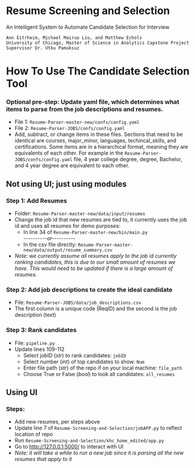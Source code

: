 # Resume Screening and Selection
An Intelligent System to Automate Candidate Selection for Interview

    Ann Eitrheim, Michael Mairuo Liu, and Matthew Echols  
    University of Chicago, Master of Science in Analytics Capstone Project  
    Supervisor Dr. Utku Pamuksuz  



# How To Use The Candidate Selection Tool

### Optional pre-step: Update yaml file, which determines what items to parse from the job descriptions and resumes.
-	File 1: `Resume-Parser-master-new/confs/config.yaml`
-	File 2: `Resume-Parser-JOBS/confs/config.yaml`
-	Add, subtract, or change items in these files. Sections that need to be identical are courses, major_minor, languages, techincal_skills, and certifications. Some items are in a hierarchical format, meaning they are equivalents of each other. For example in the  `Resume-Parser-JOBS/confs/config.yaml` file, 4 year college degree, degree, Bachelor, and 4 year degree are equivalent to each other.

## Not using UI; just using modules
### Step 1: Add Resumes
-	Folder: `Resume-Parser-master-new/data/input/resumes`
-   Change the job id that new resumes are tied to, it currently uses the job id and uses all resumes for demo purposes:
    -   In line 34 of `Resume-Parser-master-new/bin/main.py `   
    *----------or----------*    
    -   In the csv file directly: `Resume-Parser-master-new/data/output/resume_summary.csv`
-   *Note: we currently assume all resumes apply to the job id currently ranking candidates, this is due to our small amount of resumes we have. This would need to be updated if there is a large amount of resumes.*
### Step 2: Add job descriptions to create the ideal candidate
-	File: `Resume-Parser-JOBS/data/job_descriptions.csv`
-	The first column is a unique code (ReqID) and the second is the job description (text)
### Step 3: Rank candidates
-	File: `pipeline.py`
-	Update lines 109-112
    -   Select jobID (*str*) to rank candidates: `jobID`   
    -   Select number (*int*) of top candidates to show: `Num`   
    -   Enter file path (*str*) of the repo if on your local machine: `file_path`
    -   Choose True or False (*bool*) to look all candidates: `all_resumes`

## Using UI
### Steps:
-   Add new resumes, per steps above
-   Update line 7 of `Resume-Screening-and-Selection/jobAPP.py` to reflect location of repo
-   Run `Resume-Screening-and-Selection/khc_home_edited/app.py`
-   Go to http://127.0.0.1:5000/ to interact with UI
-   *Note: it will take a while to run a new job since it is parsing all the new resumes that apply to it*


